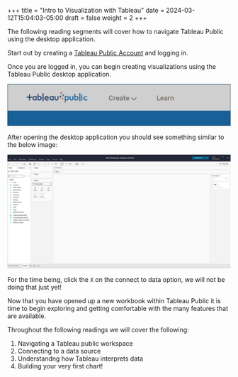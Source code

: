 +++
title = "Intro to Visualization with Tableau"
date = 2024-03-12T15:04:03-05:00
draft = false
weight = 2
+++

The following reading segments will cover how to navigate Tableau Public using the desktop application.

Start out by creating a [Tableau Public Account](https://public.tableau.com/app/discover) and logging in.

Once you are logged in, you can begin creating visualizations using the Tableau Public desktop application.

![Tableau public web browser window showing the options of the Create and Learn tabs](pictures/create-web-auth.png?classes=border)

After opening the desktop application you should see something similar to the below image:

![New Tableau Public Workbook via web authoring](pictures/new-workbook-view.png?classes=border)

For the time being, click the `X` on the connect to data option, we will not be doing that just yet!

Now that you have opened up a new workbook within Tableau Public it is time to begin exploring and getting comfortable with the many features that are available.

Throughout the following readings we will cover the following:

1. Navigating a Tableau public workspace
1. Connecting to a data source
1. Understandng how Tableau interprets data
1. Building your very first chart!


